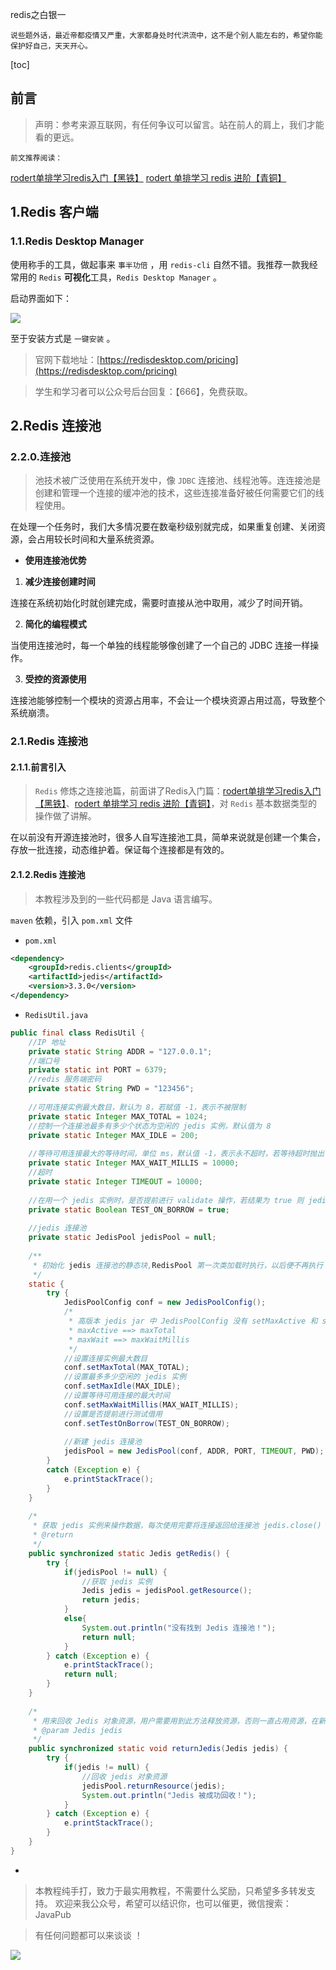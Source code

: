 redis之白银一


`说些题外话，最近帝都疫情又严重，大家都身处时代洪流中，这不是个别人能左右的，希望你能保护好自己，天天开心。`


[toc]

## 前言

> 声明：参考来源互联网，有任何争议可以留言。站在前人的肩上，我们才能看的更远。


`前文推荐阅读：`

[rodert单排学习redis入门【黑铁】](https://mp.weixin.qq.com/mp/appmsgalbum?__biz=MzUzNDUyOTY0Nw==&action=getalbum&album_id=1389304118178840577&subscene=126&scenenote=https%3A%2F%2Fmp.weixin.qq.com%2Fs%3F__biz%3DMzUzNDUyOTY0Nw%3D%3D%26mid%3D2247484050%26idx%3D1%26sn%3D5b76110a20c22959fdbbe1f8f367a709%26chksm%3Dfa921192cde59884bd8c810eba099e3d371f7f77f9481d167e76753739fce4ed0111ca343a35%26scene%3D126%26sessionid%3D1593072726%26key%3D2e8f81eda3e54fad73caa3aec9e546eec371260ca3b30cbb0e97ee0d569806699c0e6ac6bc8f1a0a04974a4f03d1e9ce9ae1bc838e0c06e3ac25f682055eca28db3fc0078943eafe783bb4e5e6816f33%26ascene%3D1%26uin%3DMTk1NDc4MzM2Mg%253D%253D%26devicetype%3DWindows%2B10%2Bx64%26version%3D62090070%26lang%3Dzh_CN%26exportkey%3DAYmXGhQITcjoyZn4ey%252Bxo5Q%253D%26pass_ticket%3DguqlwSdMxkC7XLyNJjPoGkvn0U9XOSyfcXnMeGtUYAn8EAUS8reK0TbBSbbW9Nss%26winzoom%3D1#wechat_redirect)
[rodert 单排学习 redis 进阶【青铜】](https://mp.weixin.qq.com/s/S2qZiJG-_HgW3ET9Sl0EAg)

## 1.Redis 客户端
### 1.1.Redis Desktop Manager
使用称手的工具，做起事来 `事半功倍` ，用 `redis-cli` 自然不错。我推荐一款我经常用的 `Redis` **可视化**工具，`Redis Desktop Manager` 。

启动界面如下：


![](https://static01.imgkr.com/temp/53121f00ed484e2eaada6eac64c32154.png)

至于安装方式是 `一键安装` 。





> 官网下载地址：[https://redisdesktop.com/pricing](https://redisdesktop.com/pricing)

> 学生和学习者可以公众号后台回复：【666】，免费获取。



## 2.Redis 连接池

### 2.2.0.连接池

> 池技术被广泛使用在系统开发中，像 `JDBC` 连接池、线程池等。连连接池是创建和管理一个连接的缓冲池的技术，这些连接准备好被任何需要它们的线程使用。

在处理一个任务时，我们大多情况要在数毫秒级别就完成，如果重复创建、关闭资源，会占用较长时间和大量系统资源。

- **使用连接池优势**

1. **减少连接创建时间**

连接在系统初始化时就创建完成，需要时直接从池中取用，减少了时间开销。


2. **简化的编程模式**

当使用连接池时，每一个单独的线程能够像创建了一个自己的 JDBC 连接一样操作。

3. **受控的资源使用**

连接池能够控制一个模块的资源占用率，不会让一个模块资源占用过高，导致整个系统崩溃。

### 2.1.Redis 连接池
#### 2.1.1.前言引入



> `Redis` 修炼之连接池篇，前面讲了Redis入门篇：[rodert单排学习redis入门【黑铁】](https://mp.weixin.qq.com/mp/appmsgalbum?__biz=MzUzNDUyOTY0Nw==&action=getalbum&album_id=1389304118178840577&subscene=126&scenenote=https%3A%2F%2Fmp.weixin.qq.com%2Fs%3F__biz%3DMzUzNDUyOTY0Nw%3D%3D%26mid%3D2247484050%26idx%3D1%26sn%3D5b76110a20c22959fdbbe1f8f367a709%26chksm%3Dfa921192cde59884bd8c810eba099e3d371f7f77f9481d167e76753739fce4ed0111ca343a35%26scene%3D126%26sessionid%3D1593072726%26key%3D2e8f81eda3e54fad73caa3aec9e546eec371260ca3b30cbb0e97ee0d569806699c0e6ac6bc8f1a0a04974a4f03d1e9ce9ae1bc838e0c06e3ac25f682055eca28db3fc0078943eafe783bb4e5e6816f33%26ascene%3D1%26uin%3DMTk1NDc4MzM2Mg%253D%253D%26devicetype%3DWindows%2B10%2Bx64%26version%3D62090070%26lang%3Dzh_CN%26exportkey%3DAYmXGhQITcjoyZn4ey%252Bxo5Q%253D%26pass_ticket%3DguqlwSdMxkC7XLyNJjPoGkvn0U9XOSyfcXnMeGtUYAn8EAUS8reK0TbBSbbW9Nss%26winzoom%3D1#wechat_redirect)、[rodert 单排学习 redis 进阶【青铜】](https://mp.weixin.qq.com/s/S2qZiJG-_HgW3ET9Sl0EAg)，对 `Redis` 基本数据类型的操作做了讲解。


在以前没有开源连接池时，很多人自写连接池工具，简单来说就是创建一个集合，存放一批连接，动态维护着。保证每个连接都是有效的。



#### 2.1.2.Redis 连接池

> 本教程涉及到的一些代码都是 Java 语言编写。


`maven` 依赖，引入 `pom.xml` 文件

- `pom.xml`

```xml
<dependency>
    <groupId>redis.clients</groupId>
    <artifactId>jedis</artifactId>
    <version>3.3.0</version>
</dependency>
```

- `RedisUtil.java`

```java
public final class RedisUtil {
    //IP 地址
    private static String ADDR = "127.0.0.1";
    //端口号
    private static int PORT = 6379;
    //redis 服务端密码
    private static String PWD = "123456";
    
    //可用连接实例最大数目，默认为 8，若赋值 -1，表示不被限制
    private static Integer MAX_TOTAL = 1024;
    //控制一个连接池最多有多少个状态为空闲的 jedis 实例，默认值为 8
    private static Integer MAX_IDLE = 200;
    
    //等待可用连接最大的等待时间，单位 ms，默认值 -1，表示永不超时，若等待超时抛出 JedisConnectionException
    private static Integer MAX_WAIT_MILLIS = 10000;
    //超时
    private static Integer TIMEOUT = 10000;
    
    //在用一个 jedis 实例时，是否提前进行 validate 操作，若结果为 true 则 jedis 实例可用
    private static Boolean TEST_ON_BORROW = true;
    
    //jedis 连接池
    private static JedisPool jedisPool = null;
    
    /**
     * 初始化 jedis 连接池的静态块,RedisPool 第一次类加载时执行，以后便不再执行
     */
    static {
        try {
            JedisPoolConfig conf = new JedisPoolConfig();
            /*
             * 高版本 jedis jar 中 JedisPoolConfig 没有 setMaxActive 和 setMaxWait 属性，因为官方在高版本			   * 中启用了此方法，用以下两个属性替换
             * maxActive ==> maxTotal
             * maxWait ==> maxWaitMillis
             */
            //设置连接实例最大数目
            conf.setMaxTotal(MAX_TOTAL);
            //设置最多多少空闲的 jedis 实例
            conf.setMaxIdle(MAX_IDLE);
            //设置等待可用连接的最大时间
            conf.setMaxWaitMillis(MAX_WAIT_MILLIS);
            //设置是否提前进行测试借用
            conf.setTestOnBorrow(TEST_ON_BORROW);
            
            //新建 jedis 连接池
            jedisPool = new JedisPool(conf, ADDR, PORT, TIMEOUT, PWD);
        }
        catch (Exception e) {
            e.printStackTrace();
        }
    }
    
    /*
     * 获取 jedis 实例来操作数据，每次使用完要将连接返回给连接池 jedis.close()
     * @return
     */
    public synchronized static Jedis getRedis() {
        try {
            if(jedisPool != null) {
                //获取 jedis 实例
                Jedis jedis = jedisPool.getResource();
                return jedis;
            }
            else{
                System.out.println("没有找到 Jedis 连接池！");
                return null;
            }
        } catch (Exception e) {
            e.printStackTrace();
            return null;
        }
    }
    
    /*
     * 用来回收 Jedis 对象资源，用户需要用到此方法释放资源，否则一直占用资源，在新版本中，`returnResource(jedis) 将被废弃不推荐使用，`直接调用 `jedis.close();` 归还连接到连接池。
     * @param Jedis jedis
     */
    public synchronized static void returnJedis(Jedis jedis) {
        try {
            if(jedis != null) {
                //回收 jedis 对象资源
                jedisPool.returnResource(jedis);
                System.out.println("Jedis 被成功回收！");
            }
        } catch (Exception e) {
            e.printStackTrace();
        }
    }
}
```

-


> 本教程纯手打，致力于最实用教程，不需要什么奖励，只希望多多转发支持。
> 欢迎来我公众号，希望可以结识你，也可以催更，微信搜索：JavaPub

> 有任何问题都可以来谈谈 ！



![](https://wx2.sinaimg.cn/bmiddle/007F3CC8ly1h0ed7gio11j3076076q38.jpg)